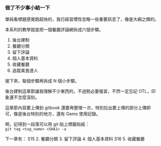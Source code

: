 ### 做了不少事小結一下
單純看標題感覺跑超快的，我已經習慣性忽略一些重要訊息了，像是大綱之類的。

本系列的教學就是把一個餐廳評論網拆成六個步驟。
1. 後台建制
2. 餐廳分類
3. 留下評論
4. 個人基本資料
5. 收藏餐廳
6. 追蹤美食達人

接下來，每個步驟再拆成 N 個小步驟。

後台建制這章節讓我理解不少東西的，不過勢必要複習，不然一定忘記 OTL，印象還不怎麼深刻。

這章節內容要上傳到 gitbook 還要再整理一次，特別拉出要上傳的部分上傳即可，像是後台特別的地方，還有 Gems 使用記錄。

啊，記得到一段落可以用 git 貼上標籤貼紙：  
`git tag <tag_name> <SHA1> -a`

下一章有：
S15
2. 餐廳分類
3. 留下評論
4. 個人基本資料
S16
5. 收藏餐廳
